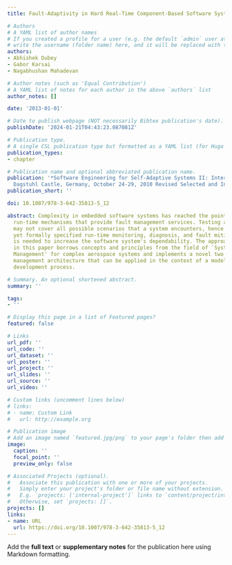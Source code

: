 ```yaml
---
title: Fault-Adaptivity in Hard Real-Time Component-Based Software Systems

# Authors
# A YAML list of author names
# If you created a profile for a user (e.g. the default `admin` user at `content/authors/admin/`), 
# write the username (folder name) here, and it will be replaced with their full name and linked to their profile.
authors:
- Abhishek Dubey
- Gabor Karsai
- Nagabhushan Mahadevan

# Author notes (such as 'Equal Contribution')
# A YAML list of notes for each author in the above `authors` list
author_notes: []

date: '2013-01-01'

# Date to publish webpage (NOT necessarily Bibtex publication's date).
publishDate: '2024-01-21T04:43:23.087081Z'

# Publication type.
# A single CSL publication type but formatted as a YAML list (for Hugo requirements).
publication_types:
- chapter

# Publication name and optional abbreviated publication name.
publication: '*Software Engineering for Self-Adaptive Systems II: International Seminar,
  Dagstuhl Castle, Germany, October 24-29, 2010 Revised Selected and Invited Papers*'
publication_short: ''

doi: 10.1007/978-3-642-35813-5_12

abstract: Complexity in embedded software systems has reached the point where we need
  run-time mechanisms that provide fault management services. Testing and verification
  may not cover all possible scenarios that a system encounters, hence a simpler,
  yet formally specified run-time monitoring, diagnosis, and fault mitigation architecture
  is needed to increase the software system's dependability. The approach described
  in this paper borrows concepts and principles from the field of `Systems Health
  Management' for complex aerospace systems and implements a novel two level health
  management architecture that can be applied in the context of a model-based software
  development process.

# Summary. An optional shortened abstract.
summary: ''

tags:
- ''

# Display this page in a list of Featured pages?
featured: false

# Links
url_pdf: ''
url_code: ''
url_dataset: ''
url_poster: ''
url_project: ''
url_slides: ''
url_source: ''
url_video: ''

# Custom links (uncomment lines below)
# links:
# - name: Custom Link
#   url: http://example.org

# Publication image
# Add an image named `featured.jpg/png` to your page's folder then add a caption below.
image:
  caption: ''
  focal_point: ''
  preview_only: false

# Associated Projects (optional).
#   Associate this publication with one or more of your projects.
#   Simply enter your project's folder or file name without extension.
#   E.g. `projects: ['internal-project']` links to `content/project/internal-project/index.md`.
#   Otherwise, set `projects: []`.
projects: []
links:
- name: URL
  url: https://doi.org/10.1007/978-3-642-35813-5_12
---
```


Add the **full text** or **supplementary notes** for the publication here using Markdown formatting.
